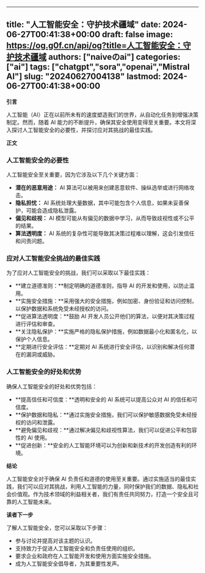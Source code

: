 
---
title: "人工智能安全：守护技术疆域"
date: 2024-06-27T00:41:38+00:00
draft: false
image: https://og.g0f.cn/api/og?title=人工智能安全：守护技术疆域
authors: ["naiveのai"]
categories: ["ai"]
tags: ["chatgpt","sora","openai","Mistral AI"]
slug: "20240627004138"
lastmod: 2024-06-27T00:41:38+00:00
---
**引言**

人工智能（AI）正在以前所未有的速度塑造我们的世界，从自动化任务到增强决策制定。然而，随着 AI 能力的不断提升，确保其安全使用变得至关重要。本文将深入探讨人工智能安全的必要性，并探讨应对其挑战的最佳实践。

**正文**

### 人工智能安全的必要性

人工智能安全至关重要，因为它涉及以下几个关键方面：

- **潜在的恶意用途：** AI 算法可以被用来创建恶意软件、操纵选举或进行网络攻击。
- **隐私担忧：** AI 系统处理大量数据，其中可能包含个人信息，如果未妥善保护，可能会造成隐私泄露。
- **偏见和歧视：** AI 模型可能从有偏见的数据中学习，从而导致歧视性或不公平的结果。
- **算法透明度：** AI 系统的复杂性可能导致其决策过程难以理解，这会引发信任和问责问题。

### 应对人工智能安全挑战的最佳实践

为了应对人工智能安全的挑战，我们可以采取以下最佳实践：

- **建立道德准则：**制定明确的道德准则，指导 AI 的开发和使用，以防止滥用。
- **实施安全措施：**采用强大的安全措施，例如加密、身份验证和访问控制，以保护数据和系统免受未经授权的访问。
- **促进算法透明度：**鼓励 AI 开发人员公开他们的算法，以便对其决策过程进行评估和审查。
- **关注隐私保护：**实施严格的隐私保护措施，例如数据最小化和匿名化，以保护个人信息。
- **定期进行安全评估：**定期对 AI 系统进行安全评估，以识别和解决任何潜在的漏洞或威胁。

### 人工智能安全的好处和优势

确保人工智能安全的好处和优势包括：

- **提高信任和可信度：**透明和安全的 AI 系统可以提高公众对 AI 的信任和可信度。
- **保护数据和隐私：**通过实施安全措施，我们可以保护敏感数据免受未经授权的访问和泄露。
- **避免偏见和歧视：**通过解决偏见和歧视性算法，我们可以促进公平和包容性的 AI 使用。
- **促进创新：**安全的人工智能环境可以为创新和新技术的开发创造有利的环境。

**结论**

人工智能安全对于确保 AI 负责任和道德的使用至关重要。通过实施适当的最佳实践，我们可以应对其挑战，利用人工智能的力量，同时保护我们的数据、隐私和社会价值观。作为技术领域的利益相关者，我们有责任共同努力，打造一个安全且可靠的人工智能未来。

**读者下一步**

了解人工智能安全，您可以采取以下步骤：

- 参与讨论并提高对该主题的认识。
- 支持致力于促进人工智能安全和负责任使用的组织。
- 要求企业和政府在人工智能开发和使用方面实施安全措施。
- 成为人工智能安全倡导者，为其重要性发声。